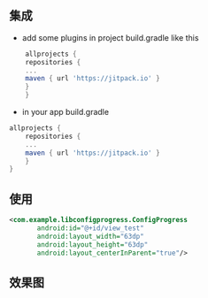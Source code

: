 ## 集成

* add some plugins in project  build.gradle like this
```gradle
    allprojects {
	repositories {
	...
	maven { url 'https://jitpack.io' }
	}
    }
```

* in your app build.gradle
```gradle
allprojects {
    repositories {
    ...
    maven { url 'https://jitpack.io' }
    }
}
```


## 使用
```xml
<com.example.libconfigprogress.ConfigProgress
       android:id="@+id/view_test"
       android:layout_width="63dp"
       android:layout_height="63dp"
       android:layout_centerInParent="true"/>
```

## 效果图

